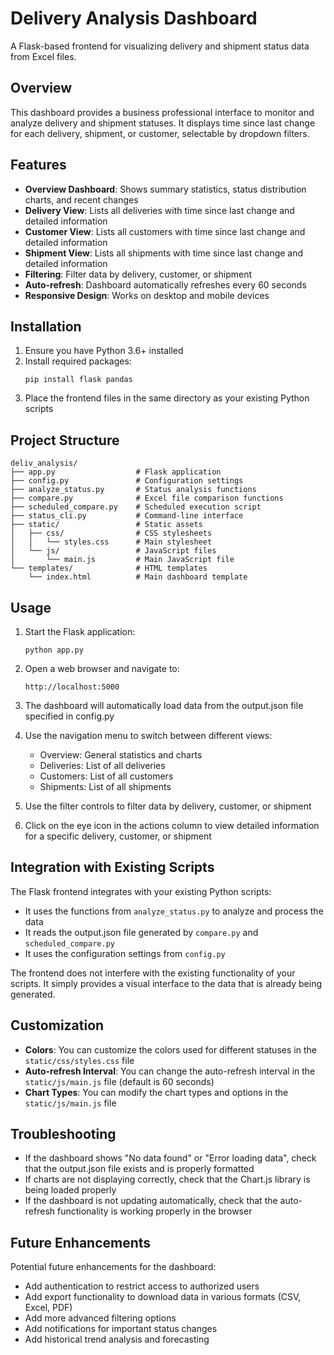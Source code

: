 # Delivery Analysis Dashboard

A Flask-based frontend for visualizing delivery and shipment status data from Excel files.

## Overview

This dashboard provides a business professional interface to monitor and analyze delivery and shipment statuses. It displays time since last change for each delivery, shipment, or customer, selectable by dropdown filters.

## Features

- **Overview Dashboard**: Shows summary statistics, status distribution charts, and recent changes
- **Delivery View**: Lists all deliveries with time since last change and detailed information
- **Customer View**: Lists all customers with time since last change and detailed information
- **Shipment View**: Lists all shipments with time since last change and detailed information
- **Filtering**: Filter data by delivery, customer, or shipment
- **Auto-refresh**: Dashboard automatically refreshes every 60 seconds
- **Responsive Design**: Works on desktop and mobile devices

## Installation

1. Ensure you have Python 3.6+ installed
2. Install required packages:
   ```
   pip install flask pandas
   ```
3. Place the frontend files in the same directory as your existing Python scripts

## Project Structure

```
deliv_analysis/
├── app.py                  # Flask application
├── config.py               # Configuration settings
├── analyze_status.py       # Status analysis functions
├── compare.py              # Excel file comparison functions
├── scheduled_compare.py    # Scheduled execution script
├── status_cli.py           # Command-line interface
├── static/                 # Static assets
│   ├── css/                # CSS stylesheets
│   │   └── styles.css      # Main stylesheet
│   └── js/                 # JavaScript files
│       └── main.js         # Main JavaScript file
└── templates/              # HTML templates
    └── index.html          # Main dashboard template
```

## Usage

1. Start the Flask application:

   ```
   python app.py
   ```

2. Open a web browser and navigate to:

   ```
   http://localhost:5000
   ```

3. The dashboard will automatically load data from the output.json file specified in config.py

4. Use the navigation menu to switch between different views:

   - Overview: General statistics and charts
   - Deliveries: List of all deliveries
   - Customers: List of all customers
   - Shipments: List of all shipments

5. Use the filter controls to filter data by delivery, customer, or shipment

6. Click on the eye icon in the actions column to view detailed information for a specific delivery, customer, or shipment

## Integration with Existing Scripts

The Flask frontend integrates with your existing Python scripts:

- It uses the functions from `analyze_status.py` to analyze and process the data
- It reads the output.json file generated by `compare.py` and `scheduled_compare.py`
- It uses the configuration settings from `config.py`

The frontend does not interfere with the existing functionality of your scripts. It simply provides a visual interface to the data that is already being generated.

## Customization

- **Colors**: You can customize the colors used for different statuses in the `static/css/styles.css` file
- **Auto-refresh Interval**: You can change the auto-refresh interval in the `static/js/main.js` file (default is 60 seconds)
- **Chart Types**: You can modify the chart types and options in the `static/js/main.js` file

## Troubleshooting

- If the dashboard shows "No data found" or "Error loading data", check that the output.json file exists and is properly formatted
- If charts are not displaying correctly, check that the Chart.js library is being loaded properly
- If the dashboard is not updating automatically, check that the auto-refresh functionality is working properly in the browser

## Future Enhancements

Potential future enhancements for the dashboard:

- Add authentication to restrict access to authorized users
- Add export functionality to download data in various formats (CSV, Excel, PDF)
- Add more advanced filtering options
- Add notifications for important status changes
- Add historical trend analysis and forecasting
